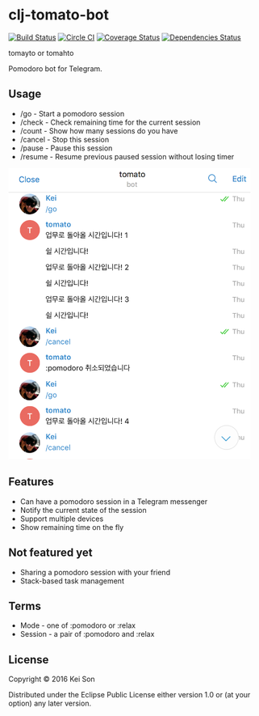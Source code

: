 # clj-tomato-bot

[![Build Status](https://travis-ci.org/heycalmdown/clj-tomato-bot.svg?branch=master)](https://travis-ci.org/heycalmdown/clj-tomato-bot)
[![Circle CI](https://circleci.com/gh/heycalmdown/clj-tomato-bot.svg?style=shield&no-cache=2)](https://circleci.com/gh/heycalmdown/clj-tomato-bot)
[![Coverage Status](https://coveralls.io/repos/github/heycalmdown/clj-tomato-bot/badge.svg?branch=master)](https://coveralls.io/github/heycalmdown/clj-tomato-bot?branch=master)
[![Dependencies Status](https://jarkeeper.com/heycalmdown/clj-tomato-bot/status.svg)](https://jarkeeper.com/heycalmdown/clj-tomato-bot)

tomayto or tomahto

Pomodoro bot for Telegram.

## Usage

- /go - Start a pomodoro session
- /check - Check remaining time for the current session
- /count - Show how many sessions do you have
- /cancel - Stop this session
- /pause - Pause this session
- /resume - Resume previous paused session without losing timer

<img alt="telegram screenshot" src="https://raw.githubusercontent.com/heycalmdown/clj-tomato-bot/master/doc/sceenshot.png" width="480px">

## Features

- Can have a pomodoro session in a Telegram messenger
- Notify the current state of the session 
- Support multiple devices
- Show remaining time on the fly


## Not featured yet

- Sharing a pomodoro session with your friend
- Stack-based task management


## Terms

- Mode - one of :pomodoro or :relax
- Session - a pair of :pomodoro and :relax


## License

Copyright © 2016 Kei Son

Distributed under the Eclipse Public License either version 1.0 or (at
your option) any later version.

